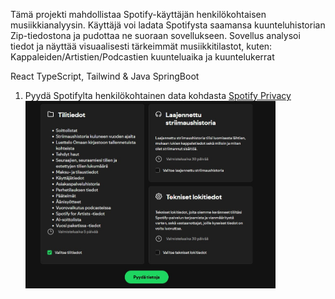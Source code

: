 Tämä projekti mahdollistaa Spotify-käyttäjän henkilökohtaisen musiikkianalyysin. Käyttäjä voi ladata Spotifysta saamansa kuunteluhistorian Zip-tiedostona ja pudottaa ne suoraan sovellukseen. Sovellus analysoi tiedot ja näyttää visuaalisesti tärkeimmät musiikkitilastot, kuten:
Kappaleiden/Artistien/Podcastien kuunteluaika ja kuuntelukerrat

React TypeScript, Tailwind & Java SpringBoot

1. Pyydä Spotifylta henkilökohtainen data kohdasta [Spotify Privacy](https://www.spotify.com/fi/account/privacy/)
   <img src="src\assets\wrappedwheredata.jpg" alt="Privacy data" width="400" />
